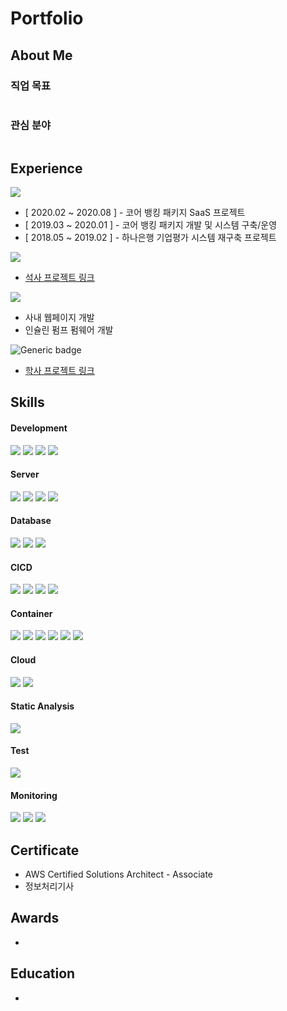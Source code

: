 # Portfolio
## About Me

### 직업 목표
```
```
### 관심 분야
```
```
## Experience

![](https://img.shields.io/badge/2018.01~2020.08--blue.svg)

- [ 2020.02 ~ 2020.08 ] - 코어 뱅킹 패키지 SaaS 프로젝트
- [ 2019.03 ~ 2020.01 ] - 코어 뱅킹 패키지 개발 및 시스템 구축/운영  
- [ 2018.05 ~ 2019.02 ] - 하나은행 기업평가 시스템 재구축 프로젝트  


![](https://img.shields.io/badge/2016.03~2017.12--brightgreen.svg)

- [석사 프로젝트 링크](/student/student.md#석사과정)

![](https://img.shields.io/badge/2018.05~2029.02--blue.svg)

- 사내 웹페이지 개발
- 인슐린 펌프 펌웨어 개발

![Generic badge](https://img.shields.io/badge/2018.05~2029.02--brightgreen.svg)

- [학사 프로젝트 링크](/student/student.md#학사과정)

## Skills

#### Development
 ![](https://img.shields.io/badge/C-blue.svg) ![](https://img.shields.io/badge/Java-blue.svg) ![](https://img.shields.io/badge/Spring-blue.svg) ![](https://img.shields.io/badge/Spring_boot-blue.svg) 

#### Server
![](https://img.shields.io/badge/Ubuntu-blue.svg) ![](https://img.shields.io/badge/CentOS-blue.svg) ![](https://img.shields.io/badge/Apache-blue.svg) ![](https://img.shields.io/badge/Tomcat-blue.svg)  

#### Database
![](https://img.shields.io/badge/Mysql-blue.svg) ![](https://img.shields.io/badge/Oracle-blue.svg) ![](https://img.shields.io/badge/Elasticsearch-blue.svg) 

#### CICD
![](https://img.shields.io/badge/Bash_Script-blue.svg) ![](https://img.shields.io/badge/Jenkins-blue.svg) ![](https://img.shields.io/badge/SVN-blue.svg) ![](https://img.shields.io/badge/Git-blue.svg) 

#### Container
![](https://img.shields.io/badge/Docker-blue.svg) ![](https://img.shields.io/badge/kubernetes-blue.svg) ![](https://img.shields.io/badge/EKS-blue.svg) ![](https://img.shields.io/badge/ECR-blue.svg) ![](https://img.shields.io/badge/AKS-blue.svg) ![](https://img.shields.io/badge/ACR-blue.svg)

#### Cloud
![](https://img.shields.io/badge/AWS-blue.svg) ![](https://img.shields.io/badge/Azure-blue.svg)

#### Static Analysis
![](https://img.shields.io/badge/Sonarqube-blue.svg)

#### Test
![](https://img.shields.io/badge/Postman-blue.svg) 

#### Monitoring
![](https://img.shields.io/badge/Kibana-blue.svg) ![](https://img.shields.io/badge/Logstash-blue.svg) ![](https://img.shields.io/badge/metricbeats-blue.svg)

## Certificate

- AWS Certified Solutions Architect - Associate
- 정보처리기사

## Awards

- 

## Education

- 
